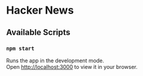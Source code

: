 # Hacker News

## Available Scripts

### `npm start`

Runs the app in the development mode.\
Open [http://localhost:3000](http://localhost:3000) to view it in your browser.
